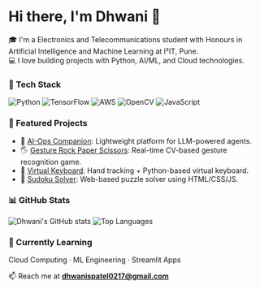 # Hi there, I'm Dhwani 👋

🎓 I'm a Electronics and Telecommunications student with Honours in Artificial Intelligence and Machine Learning at I²IT, Pune.  
💻 I love building projects with Python, AI/ML, and Cloud technologies.

### 🧠 Tech Stack
![Python](https://img.shields.io/badge/Python-3776AB?style=for-the-badge&logo=python&logoColor=white)
![TensorFlow](https://img.shields.io/badge/TensorFlow-FF6F00?style=for-the-badge&logo=tensorflow&logoColor=white)
![AWS](https://img.shields.io/badge/AWS-232F3E?style=for-the-badge&logo=amazon-aws&logoColor=white)
![OpenCV](https://img.shields.io/badge/OpenCV-27338e?style=for-the-badge&logo=opencv&logoColor=white)
![JavaScript](https://img.shields.io/badge/JavaScript-323330?style=for-the-badge&logo=javascript)

### 🚀 Featured Projects
- 🧩 [AI-Ops Companion](https://github.com/dhwani172/AI-Ops-Companion): Lightweight platform for LLM-powered agents.
- 🖐️ [Gesture Rock Paper Scissors](https://github.com/dhwani172/gesture-rock-paper-scissors): Real-time CV-based gesture recognition game.
- 🎹 [Virtual Keyboard](https://github.com/dhwani172/virtual_keyboard): Hand tracking + Python-based virtual keyboard.
- 🔢 [Sudoku Solver](https://github.com/dhwani172/Sudoku-Solver): Web-based puzzle solver using HTML/CSS/JS.

### 📊 GitHub Stats
![Dhwani's GitHub stats](https://github-readme-stats.vercel.app/api?username=dhwani172&show_icons=true&theme=radical)
![Top Languages](https://github-readme-stats.vercel.app/api/top-langs/?username=dhwani172&layout=compact&theme=radical)

### 🌱 Currently Learning
Cloud Computing · ML Engineering · Streamlit Apps

📫 Reach me at **dhwanispatel0217@gmail.com**
